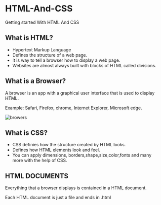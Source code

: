 # HTML-And-CSS
Getting started With HTML And CSS

## What is HTML?
- Hypertext Markup Language
- Defines the  structure of a web page.
- It is way to tell a browser how to display a web page.
- Websites are almost always built with blocks of HTML called divisions.

## What is a Browser?
A browser is an app with a graphical user interface that is used to display HTML.

Example: Safari, Firefox, chrome, Internet Explorer, Microsoft edge.

![browers](https://user-images.githubusercontent.com/10678180/33669018-e9907162-da66-11e7-9863-fdce4106026a.PNG)

## What is CSS?
- CSS definies how the structure created by HTML looks.
- Defines how HTML elements look and feel.
- You can apply dimensions, borders,shape,size,color,fonts and many more with the help of CSS.

## HTML DOCUMENTS
Everything that a browser displays is contained in a HTML document. 

Each HTML document is just a file and ends in .html




